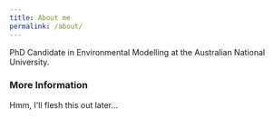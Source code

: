 ```yaml
---
title: About me
permalink: /about/
---
```


PhD Candidate in Environmental Modelling at the Australian National University.

### More Information

Hmm, I'll flesh this out later...   
